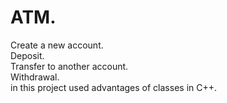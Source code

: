 # ATM.  
Create a new account.  
Deposit.   
Transfer to another account.    
Withdrawal.    
in this project used advantages of classes in C++.
